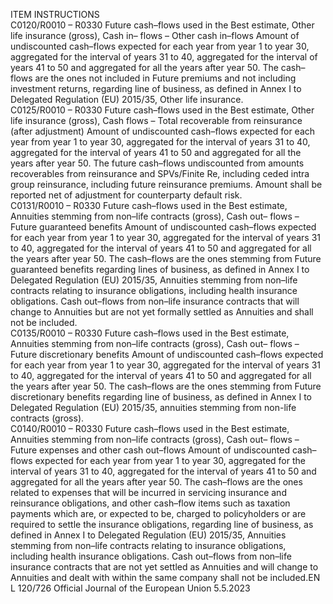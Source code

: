  
ITEM  INSTRUCTIONS  
C0120/R0010 – 
R0330  Future cash–flows used in the 
Best estimate, Other life 
insurance (gross), Cash in– 
flows – Other cash in–flows  Amount of undiscounted cash–flows expected for each year from year 1 to year 
30, aggregated for the interval of years 31 to 40, aggregated for the interval of 
years 41 to 50 and aggregated for all the years after year 50. 
The cash– flows are the ones not included in Future premiums and not including 
investment returns, regarding line of business, as defined in Annex I to Delegated 
Regulation (EU) 2015/35, Other life insurance.  
C0125/R0010 – 
R0330  Future cash–flows used in the 
Best estimate, Other life 
insurance (gross), Cash flows – 
Total recoverable from 
reinsurance (after adjustment)  Amount of undiscounted cash–flows expected for each year from year 1 to year 
30, aggregated for the interval of years 31 to 40, aggregated for the interval of 
years 41 to 50 and aggregated for all the years after year 50. 
The future cash–flows undiscounted from amounts recoverables from reinsurance 
and SPVs/Finite Re, including ceded intra group reinsurance, including future 
reinsurance premiums. Amount shall be reported net of adjustment for 
counterparty default risk.  
C0131/R0010 – 
R0330  Future cash–flows used in the 
Best estimate, Annuities 
stemming from non–life 
contracts (gross), Cash out– 
flows – Future guaranteed 
benefits  Amount of undiscounted cash–flows expected for each year from year 1 to year 
30, aggregated for the interval of years 31 to 40, aggregated for the interval of 
years 41 to 50 and aggregated for all the years after year 50. 
The cash–flows are the ones stemming from Future guaranteed benefits regarding 
lines of business, as defined in Annex I to Delegated Regulation (EU) 2015/35, 
Annuities stemming from non–life contracts relating to insurance obligations, 
including health insurance obligations. 
Cash out–flows from non–life insurance contracts that will change to Annuities 
but are not yet formally settled as Annuities and shall not be included.  
C0135/R0010 – 
R0330  Future cash–flows used in the 
Best estimate, Annuities 
stemming from non–life 
contracts (gross), Cash out– 
flows – Future discretionary 
benefits  Amount of undiscounted cash–flows expected for each year from year 1 to year 
30, aggregated for the interval of years 31 to 40, aggregated for the interval of 
years 41 to 50 and aggregated for all the years after year 50. 
The cash–flows are the ones stemming from Future discretionary benefits 
regarding line of business, as defined in Annex I to Delegated Regulation (EU) 
2015/35, annuities stemming from non-life contracts (gross).  
C0140/R0010 – 
R0330  Future cash–flows used in the 
Best estimate, Annuities 
stemming from non–life 
contracts (gross), Cash out– 
flows – Future expenses and 
other cash out–flows  Amount of undiscounted cash–flows expected for each year from year 1 to year 
30, aggregated for the interval of years 31 to 40, aggregated for the interval of 
years 41 to 50 and aggregated for all the years after year 50. 
The cash–flows are the ones related to expenses that will be incurred in servicing 
insurance and reinsurance obligations, and other cash–flow items such as taxation 
payments which are, or expected to be, charged to policyholders or are required 
to settle the insurance obligations, regarding line of business, as defined in Annex 
I to Delegated Regulation (EU) 2015/35, Annuities stemming from non–life 
contracts relating to insurance obligations, including health insurance obligations. 
Cash out–flows from non–life insurance contracts that are not yet settled as 
Annuities and will change to Annuities and dealt with within the same 
company shall not be included.EN  L 120/726 Official Journal of the European Union 5.5.2023